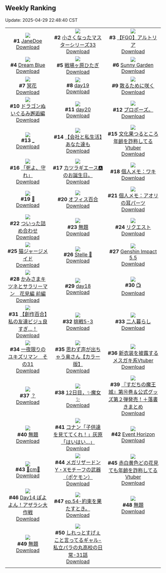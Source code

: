 ## Weekly Ranking
Update: 2025-04-29 22:48:40 CST

|      |      |      |
| :----: | :----: | :----: |
| ![](https://i.pixiv.re/c/240x480/img-master/img/2025/04/23/18/00/05/129617004_p0_master1200.jpg)<br>**#1** [JaneDoe](https://www.pixiv.net/artworks/129617004)<br>[Download](https://i.pixiv.re/img-original/img/2025/04/23/18/00/05/129617004_p0.jpg) | ![](https://i.pixiv.re/c/240x480/img-master/img/2025/04/23/15/19/50/129613886_p0_master1200.jpg)<br>**#2** [小さくなったマスターシリーズ33](https://www.pixiv.net/artworks/129613886)<br>[Download](https://i.pixiv.re/img-original/img/2025/04/23/15/19/50/129613886_p0.jpg) | ![](https://i.pixiv.re/c/240x480/img-master/img/2025/04/23/13/19/15/129611885_p0_master1200.jpg)<br>**#3** [【FGO】アルトリア](https://www.pixiv.net/artworks/129611885)<br>[Download](https://i.pixiv.re/img-original/img/2025/04/23/13/19/15/129611885_p0.jpg) |
| ![](https://i.pixiv.re/c/240x480/img-master/img/2025/04/22/00/00/11/129563571_p0_master1200.jpg)<br>**#4** [Dream Blue](https://www.pixiv.net/artworks/129563571)<br>[Download](https://i.pixiv.re/img-original/img/2025/04/22/00/00/11/129563571_p0.jpg) | ![](https://i.pixiv.re/c/240x480/img-master/img/2025/04/24/00/00/06/129630577_p0_master1200.jpg)<br>**#5** [戦場ヶ原ひたぎ](https://www.pixiv.net/artworks/129630577)<br>[Download](https://i.pixiv.re/img-original/img/2025/04/24/00/00/06/129630577_p0.png) | ![](https://i.pixiv.re/c/240x480/img-master/img/2025/04/22/00/00/10/129563562_p0_master1200.jpg)<br>**#6** [Sunny Garden](https://www.pixiv.net/artworks/129563562)<br>[Download](https://i.pixiv.re/img-original/img/2025/04/22/00/00/10/129563562_p0.jpg) |
| ![](https://i.pixiv.re/c/240x480/img-master/img/2025/04/23/00/30/01/129598616_p0_master1200.jpg)<br>**#7** [冥花](https://www.pixiv.net/artworks/129598616)<br>[Download](https://i.pixiv.re/img-original/img/2025/04/23/00/30/01/129598616_p0.png) | ![](https://i.pixiv.re/c/240x480/img-master/img/2025/04/23/01/15/06/129600106_p0_master1200.jpg)<br>**#8** [day19](https://www.pixiv.net/artworks/129600106)<br>[Download](https://i.pixiv.re/img-original/img/2025/04/23/01/15/06/129600106_p0.jpg) | ![](https://i.pixiv.re/c/240x480/img-master/img/2025/04/23/00/00/09/129597100_p0_master1200.jpg)<br>**#9** [散るために咲く](https://www.pixiv.net/artworks/129597100)<br>[Download](https://i.pixiv.re/img-original/img/2025/04/23/00/00/09/129597100_p0.jpg) |
| ![](https://i.pixiv.re/c/240x480/img-master/img/2025/04/22/00/25/05/129564924_p0_master1200.jpg)<br>**#10** [ドラゴンぬいぐるみ邂逅編](https://www.pixiv.net/artworks/129564924)<br>[Download](https://i.pixiv.re/img-original/img/2025/04/22/00/25/05/129564924_p0.png) | ![](https://i.pixiv.re/c/240x480/img-master/img/2025/04/23/01/18/37/129600242_p0_master1200.jpg)<br>**#11** [day20](https://www.pixiv.net/artworks/129600242)<br>[Download](https://i.pixiv.re/img-original/img/2025/04/23/01/18/37/129600242_p0.jpg) | ![](https://i.pixiv.re/c/240x480/img-master/img/2025/04/23/00/08/45/129597777_p0_master1200.jpg)<br>**#12** [プロポーズ。](https://www.pixiv.net/artworks/129597777)<br>[Download](https://i.pixiv.re/img-original/img/2025/04/23/00/08/45/129597777_p0.jpg) |
| ![](https://i.pixiv.re/c/240x480/img-master/img/2025/04/23/16/04/41/129614673_p0_master1200.jpg)<br>**#13** [_](https://www.pixiv.net/artworks/129614673)<br>[Download](https://i.pixiv.re/img-original/img/2025/04/23/16/04/41/129614673_p0.png) | ![](https://i.pixiv.re/c/240x480/img-master/img/2025/04/22/12/00/13/129576904_p0_master1200.jpg)<br>**#14** [【会社と私生活】あなた達も](https://www.pixiv.net/artworks/129576904)<br>[Download](https://i.pixiv.re/img-original/img/2025/04/22/12/00/13/129576904_p0.jpg) | ![](https://i.pixiv.re/c/240x480/img-master/img/2025/04/23/21/07/01/129623618_p0_master1200.jpg)<br>**#15** [文化果つるところ年齢を詐称してるVtuber](https://www.pixiv.net/artworks/129623618)<br>[Download](https://i.pixiv.re/img-original/img/2025/04/23/21/07/01/129623618_p0.png) |
| ![](https://i.pixiv.re/c/240x480/img-master/img/2025/04/23/00/00/10/129597111_p0_master1200.jpg)<br>**#16** [「死よ、守れ」](https://www.pixiv.net/artworks/129597111)<br>[Download](https://i.pixiv.re/img-original/img/2025/04/23/00/00/10/129597111_p0.jpg) | ![](https://i.pixiv.re/c/240x480/img-master/img/2025/04/24/23/58/14/129663120_p0_master1200.jpg)<br>**#17** [カツラギエース🅰️のお誕生日。](https://www.pixiv.net/artworks/129663120)<br>[Download](https://i.pixiv.re/img-original/img/2025/04/24/23/58/14/129663120_p0.png) | ![](https://i.pixiv.re/c/240x480/img-master/img/2025/04/22/06/00/05/129571384_p0_master1200.jpg)<br>**#18** [個人メモ：ワキ](https://www.pixiv.net/artworks/129571384)<br>[Download](https://i.pixiv.re/img-original/img/2025/04/22/06/00/05/129571384_p0.jpg) |
| ![](https://i.pixiv.re/c/240x480/img-master/img/2025/04/23/20/49/10/129622798_p0_master1200.jpg)<br>**#19** [🌸](https://www.pixiv.net/artworks/129622798)<br>[Download](https://i.pixiv.re/img-original/img/2025/04/23/20/49/10/129622798_p0.jpg) | ![](https://i.pixiv.re/c/240x480/img-master/img/2025/04/23/00/00/03/129597047_p0_master1200.jpg)<br>**#20** [オフィス百合](https://www.pixiv.net/artworks/129597047)<br>[Download](https://i.pixiv.re/img-original/img/2025/04/23/00/00/03/129597047_p0.png) | ![](https://i.pixiv.re/c/240x480/img-master/img/2025/04/24/06/00/09/129638160_p0_master1200.jpg)<br>**#21** [個人メモ：アオリの耳パーツ](https://www.pixiv.net/artworks/129638160)<br>[Download](https://i.pixiv.re/img-original/img/2025/04/24/06/00/09/129638160_p0.jpg) |
| ![](https://i.pixiv.re/c/240x480/img-master/img/2025/04/23/08/35/58/129607131_p0_master1200.jpg)<br>**#22** [ついった詰め合わせ](https://www.pixiv.net/artworks/129607131)<br>[Download](https://i.pixiv.re/img-original/img/2025/04/23/08/35/58/129607131_p0.jpg) | ![](https://i.pixiv.re/c/240x480/img-master/img/2025/04/23/00/00/12/129597129_p0_master1200.jpg)<br>**#23** [無題](https://www.pixiv.net/artworks/129597129)<br>[Download](https://i.pixiv.re/img-original/img/2025/04/23/00/00/12/129597129_p0.jpg) | ![](https://i.pixiv.re/c/240x480/img-master/img/2025/04/23/01/18/24/129600234_p0_master1200.jpg)<br>**#24** [リクエスト](https://www.pixiv.net/artworks/129600234)<br>[Download](https://i.pixiv.re/img-original/img/2025/04/23/01/18/24/129600234_p0.png) |
| ![](https://i.pixiv.re/c/240x480/img-master/img/2025/04/23/15/47/43/129614309_p0_master1200.jpg)<br>**#25** [猫ジャージメイド](https://www.pixiv.net/artworks/129614309)<br>[Download](https://i.pixiv.re/img-original/img/2025/04/23/15/47/43/129614309_p0.jpg) | ![](https://i.pixiv.re/c/240x480/img-master/img/2025/04/23/18/30/15/129618043_p0_master1200.jpg)<br>**#26** [Stelle 🫧](https://www.pixiv.net/artworks/129618043)<br>[Download](https://i.pixiv.re/img-original/img/2025/04/23/18/30/15/129618043_p0.png) | ![](https://i.pixiv.re/c/240x480/img-master/img/2025/04/22/09/09/51/129574246_p0_master1200.jpg)<br>**#27** [Genshin Impact 5.5](https://www.pixiv.net/artworks/129574246)<br>[Download](https://i.pixiv.re/img-original/img/2025/04/22/09/09/51/129574246_p0.jpg) |
| ![](https://i.pixiv.re/c/240x480/img-master/img/2025/04/23/15/17/32/129613851_p0_master1200.jpg)<br>**#28** [かみさまキツネとサラリーマン　花見編 前編](https://www.pixiv.net/artworks/129613851)<br>[Download](https://i.pixiv.re/img-original/img/2025/04/23/15/17/32/129613851_p0.png) | ![](https://i.pixiv.re/c/240x480/img-master/img/2025/04/23/01/13/49/129600063_p0_master1200.jpg)<br>**#29** [day18](https://www.pixiv.net/artworks/129600063)<br>[Download](https://i.pixiv.re/img-original/img/2025/04/23/01/13/49/129600063_p0.jpg) | ![](https://i.pixiv.re/c/240x480/img-master/img/2025/04/23/02/51/48/129602347_p0_master1200.jpg)<br>**#30** [📺](https://www.pixiv.net/artworks/129602347)<br>[Download](https://i.pixiv.re/img-original/img/2025/04/23/02/51/48/129602347_p0.png) |
| ![](https://i.pixiv.re/c/240x480/img-master/img/2025/04/22/19/00/20/129585496_p0_master1200.jpg)<br>**#31** [【創作百合】私の友達ビジュ良すぎ…！](https://www.pixiv.net/artworks/129585496)<br>[Download](https://i.pixiv.re/img-original/img/2025/04/22/19/00/20/129585496_p0.jpg) | ![](https://i.pixiv.re/c/240x480/img-master/img/2025/04/22/18/46/59/129585054_p0_master1200.jpg)<br>**#32** [挑戦5-3](https://www.pixiv.net/artworks/129585054)<br>[Download](https://i.pixiv.re/img-original/img/2025/04/22/18/46/59/129585054_p0.png) | ![](https://i.pixiv.re/c/240x480/img-master/img/2025/04/23/18/31/26/129618088_p0_master1200.jpg)<br>**#33** [二人暮らし](https://www.pixiv.net/artworks/129618088)<br>[Download](https://i.pixiv.re/img-original/img/2025/04/23/18/31/26/129618088_p0.jpg) |
| ![](https://i.pixiv.re/c/240x480/img-master/img/2025/04/23/15/22/37/129613932_p0_master1200.jpg)<br>**#34** [一夜限りのユキズリマン　その31](https://www.pixiv.net/artworks/129613932)<br>[Download](https://i.pixiv.re/img-original/img/2025/04/23/15/22/37/129613932_p0.png) | ![](https://i.pixiv.re/c/240x480/img-master/img/2025/04/23/00/02/56/129597544_p0_master1200.jpg)<br>**#35** [思わず声が出ちゃう奥さん【カラー版】](https://www.pixiv.net/artworks/129597544)<br>[Download](https://i.pixiv.re/img-original/img/2025/04/23/00/02/56/129597544_p0.jpg) | ![](https://i.pixiv.re/c/240x480/img-master/img/2025/04/22/21/08/01/129589967_p0_master1200.jpg)<br>**#36** [新衣装を披露するメスガキ系Vtuber](https://www.pixiv.net/artworks/129589967)<br>[Download](https://i.pixiv.re/img-original/img/2025/04/22/21/08/01/129589967_p0.png) |
| ![](https://i.pixiv.re/c/240x480/img-master/img/2025/04/23/12/06/05/129610519_p0_master1200.jpg)<br>**#37** [？](https://www.pixiv.net/artworks/129610519)<br>[Download](https://i.pixiv.re/img-original/img/2025/04/23/12/06/05/129610519_p0.png) | ![](https://i.pixiv.re/c/240x480/img-master/img/2025/04/23/01/54/01/129601156_p0_master1200.jpg)<br>**#38** [12日目，✨️魔女✨️](https://www.pixiv.net/artworks/129601156)<br>[Download](https://i.pixiv.re/img-original/img/2025/04/23/01/54/01/129601156_p0.jpg) | ![](https://i.pixiv.re/c/240x480/img-master/img/2025/04/23/00/01/34/129597434_p0_master1200.jpg)<br>**#39** [『すだちの魔王城』第⑩巻＆公式グッズ第２弾発売！＋落書きまとめ](https://www.pixiv.net/artworks/129597434)<br>[Download](https://i.pixiv.re/img-original/img/2025/04/23/00/01/34/129597434_p0.jpg) |
| ![](https://i.pixiv.re/c/240x480/img-master/img/2025/04/23/20/47/15/129622729_p0_master1200.jpg)<br>**#40** [無題](https://www.pixiv.net/artworks/129622729)<br>[Download](https://i.pixiv.re/img-original/img/2025/04/23/20/47/15/129622729_p0.png) | ![](https://i.pixiv.re/c/240x480/img-master/img/2025/04/23/17/20/43/129616091_p0_master1200.jpg)<br>**#41** [コナン「子供達を見ててくれ！」灰原「はいはい…」](https://www.pixiv.net/artworks/129616091)<br>[Download](https://i.pixiv.re/img-original/img/2025/04/23/17/20/43/129616091_p0.jpg) | ![](https://i.pixiv.re/c/240x480/img-master/img/2025/04/23/00/00/16/129597171_p0_master1200.jpg)<br>**#42** [Event Horizon](https://www.pixiv.net/artworks/129597171)<br>[Download](https://i.pixiv.re/img-original/img/2025/04/23/00/00/16/129597171_p0.png) |
| ![](https://i.pixiv.re/c/240x480/img-master/img/2025/04/23/20/52/34/129622912_p0_master1200.jpg)<br>**#43** [🖤cm🤍](https://www.pixiv.net/artworks/129622912)<br>[Download](https://i.pixiv.re/img-original/img/2025/04/23/20/52/34/129622912_p0.png) | ![](https://i.pixiv.re/c/240x480/img-master/img/2025/04/23/20/01/01/129621116_p0_master1200.jpg)<br>**#44** [メガリザードンY・Xモチーフの武器（ポケモン）](https://www.pixiv.net/artworks/129621116)<br>[Download](https://i.pixiv.re/img-original/img/2025/04/23/20/01/01/129621116_p0.jpg) | ![](https://i.pixiv.re/c/240x480/img-master/img/2025/04/24/21/05/57/129656689_p0_master1200.jpg)<br>**#45** [赤白黄色どの花見ても年齢を詐称してるVtuber](https://www.pixiv.net/artworks/129656689)<br>[Download](https://i.pixiv.re/img-original/img/2025/04/24/21/05/57/129656689_p0.png) |
| ![](https://i.pixiv.re/c/240x480/img-master/img/2025/04/23/05/22/17/129604304_p0_master1200.jpg)<br>**#46** [Day14  ぽよよん！アザラシ大作戦](https://www.pixiv.net/artworks/129604304)<br>[Download](https://i.pixiv.re/img-original/img/2025/04/23/05/22/17/129604304_p0.jpg) | ![](https://i.pixiv.re/c/240x480/img-master/img/2025/04/23/19/16/41/129619538_p0_master1200.jpg)<br>**#47** [ep.54-約束を果たすとき。](https://www.pixiv.net/artworks/129619538)<br>[Download](https://i.pixiv.re/img-original/img/2025/04/23/19/16/41/129619538_p0.jpg) | ![](https://i.pixiv.re/c/240x480/img-master/img/2025/04/23/17/08/35/129615846_p0_master1200.jpg)<br>**#48** [無題](https://www.pixiv.net/artworks/129615846)<br>[Download](https://i.pixiv.re/img-original/img/2025/04/23/17/08/35/129615846_p0.jpg) |
| ![](https://i.pixiv.re/c/240x480/img-master/img/2025/04/23/13/51/38/129612384_p0_master1200.jpg)<br>**#49** [無題](https://www.pixiv.net/artworks/129612384)<br>[Download](https://i.pixiv.re/img-original/img/2025/04/23/13/51/38/129612384_p0.jpg) | ![](https://i.pixiv.re/c/240x480/img-master/img/2025/04/24/00/00/27/129630734_p0_master1200.jpg)<br>**#50** [しれっとすげぇこと言ってるギャル-私立パラの丸高校の日常-31話](https://www.pixiv.net/artworks/129630734)<br>[Download](https://i.pixiv.re/img-original/img/2025/04/24/00/00/27/129630734_p0.jpg) |
|      |
